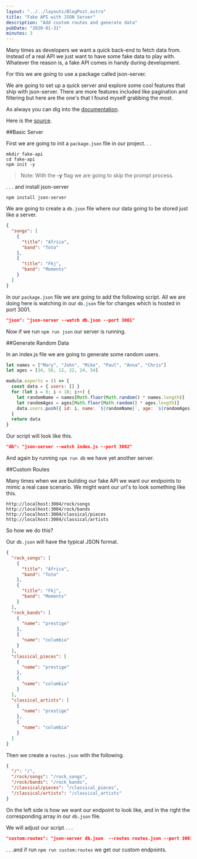 ```yaml
---
layout: "../../layouts/BlogPost.astro"
title: "Fake API with JSON Server"
description: "Add custom routes and generate data"
pubDate: "2020-01-31"
minutes: 3
---
```


Many times as developers we want a quick back-end to fetch data from. Instead of a real API we just want to have some fake data to play with. Whatever the reason is, a fake API comes in handy during development.

For this we are going to use a package called json-server.

We are going to set up a quick server and explore some cool features that ship with json-server. There are more features included like pagination and filtering but here are the one's that I found myself grabbing the most.

As always you can dig into the [documentation](https://github.com/typicode/json-server).

Here is the [source](https://github.com/raptisj/fake-api).

##Basic Server

First we are going to init a `package.json` file in our project. . .

```
mkdir fake-api
cd fake-api
npm init -y
```

> Note: With the **-y** flag we are going to skip the prompt process.

. . . and install json-server

```
npm install json-server
```

We are going to create a `db.json` file where our data going to be stored just like a server.

```json
{
  "songs": [
    {
      "title": "Africa",
      "band": "Toto"
    },
    {
      "title": "Fkj",
      "band": "Moments"
    }
  ]
}
```

In our `package.json` file we are going to add the following script.
All we are doing here is watching in our `db.json` file for changes which is hosted in port 3001.

```json
"json": "json-server --watch db.json --port 3001"
```

Now if we run `npm run json` our server is running.

##Generate Random Data

In an index.js file we are going to generate some random users.

```javascript
let names = ["Mary", "John", "Mike", "Paul", "Anna", "Chris"]
let ages = [34, 56, 12, 22, 24, 54]

module.exports = () => {
  const data = { users: [] }
  for (let i = 0; i < 10; i++) {
    let randomName = names[Math.floor(Math.random() * names.length)]
    let randomAges = ages[Math.floor(Math.random() * ages.length)]
    data.users.push({ id: i, name: `${randomName}`, age: `${randomAges}` })
  }
  return data
}
```

Our script will look like this.

```json
"db": "json-server --watch index.js --port 3002"
```

And again by running `npm run db` we have yet another server.

##Custom Routes

Many times when we are building our fake API we want our endpoints to mimic a real case scenario.
We might want our url's to look something like this.

```
http://localhost:3004/rock/songs
http://localhost:3004/rock/bands
http://localhost:3004/classical/pieces
http://localhost:3004/classical/artists
```

So how we do this?

Our `db.json` will have the typical JSON format.

```json
{
  "rock_songs": [
    {
      "title": "Africa",
      "band": "Toto"
    },
    {
      "title": "Fkj",
      "band": "Moments"
    }
  ],
  "rock_bands": [
    {
      "name": "prestige"
    },
    {
      "name": "columbia"
    }
  ],
  "classical_pieces": [
    {
      "name": "prestige"
    },
    {
      "name": "columbia"
    }
  ],
  "classical_artists": [
    {
      "name": "prestige"
    },
    {
      "name": "columbia"
    }
  ]
}
```

Then we create a `routes.json` with the following.

```json
{
  "/": "/",
  "/rock/songs": "/rock_songs",
  "/rock/bands": "/rock_bands",
  "/classical/pieces": "/classical_pieces",
  "/classical/artists": "/classical_artists"
}
```

On the left side is how we want our endpoint to look like, and in the right the corresponding array in our `db.json` file.

We will adjust our script . . .

```json
"custom:routes": "json-server db.json  --routes routes.json --port 3003"
```

. . .and if run `npm run custom:routes` we get our custom endpoints.

